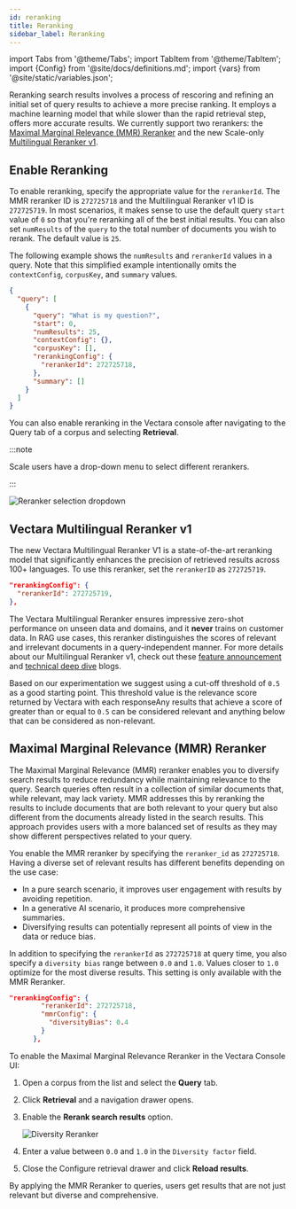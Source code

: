 ```yaml
---
id: reranking
title: Reranking
sidebar_label: Reranking
---
```


import Tabs from '@theme/Tabs';
import TabItem from '@theme/TabItem';
import {Config} from '@site/docs/definitions.md';
import {vars} from '@site/static/variables.json';

Reranking search results involves a process of rescoring and refining an 
initial set of query results to achieve a more precise ranking. It employs 
a machine learning model that while slower than the rapid retrieval step, 
offers more accurate results. We currently support two rerankers: the [Maximal Marginal Relevance 
(MMR) Reranker](/docs/api-reference/search-apis/reranking#maximal-marginal-relevance-mmr-reranker) and the new Scale-only [Multilingual Reranker v1](/docs/api-reference/search-apis/reranking#vectara-multilingual-reranker-v1).

## Enable Reranking

To enable reranking, specify the appropriate value for the `rerankerId`. 
The MMR reranker ID is `272725718` and the Multilingual Reranker v1 ID is 
`272725719`. In most scenarios, it makes sense to use the default query `start` 
value of `0` so that you're reranking all of the best initial results. You can 
also set `numResults` of the `query` to the total number of documents you wish 
to rerank. The default value is `25`.

The following example shows the `numResults` and `rerankerId` 
values in a query. Note that this simplified example intentionally omits the 
`contextConfig`, `corpusKey`, and `summary` values.

```json
{
  "query": [
    {
      "query": "What is my question?",
      "start": 0,
      "numResults": 25,
      "contextConfig": {},
      "corpusKey": [],
      "rerankingConfig": {
        "rerankerId": 272725718,
      }, 
      "summary": []
    }
  ]
}
```

You can also enable reranking in the Vectara console after navigating to the 
Query tab of a corpus and selecting **Retrieval**.

:::note

Scale users have a drop-down menu to select different rerankers.

:::

![Reranker selection dropdown](/img/reranker-dropdown.png)


## Vectara Multilingual Reranker v1

The new Vectara Multilingual Reranker V1 is a state-of-the-art reranking model 
that significantly enhances the precision of retrieved results across 100+ 
languages. To use this reranker, set the `rerankerID` as `272725719`. 

```json
"rerankingConfig": {
  "rerankerId": 272725719,
},
```


The Vectara Multilingual Reranker ensures impressive zero-shot performance on 
unseen data and domains, and it **never** trains on customer data. In RAG use 
cases, this reranker distinguishes the scores of relevant and irrelevant 
documents in a query-independent manner. For more details about our 
Multilingual Reranker v1, check out these [feature announcement](https://vectara.com/blog/unlocking-the-state-of-the-art-reranker-introducing-the-vectara-multilingual-reranker_v1/) and 
[technical deep dive](https://vectara.com/blog/deep-dive-into-multilingual-reranker-v1-state-of-the-art-reranker-across-100-languages) blogs.

Based on our experimentation we suggest using a cut-off threshold of `0.5` as 
a good starting point. This threshold value is the relevance score returned by 
Vectara with each responseAny results that achieve a score of greater than or 
equal to `0.5` can be considered relevant and anything below that can be 
considered as non-relevant.

## Maximal Marginal Relevance (MMR) Reranker

The Maximal Marginal Relevance (MMR) reranker enables you to diversify search 
results to reduce redundancy while maintaining relevance to the query. 
Search queries often result in a collection of similar documents that, while 
relevant, may lack variety. MMR addresses this by reranking the results to 
include documents that are both relevant to your query but also different 
from the documents already listed in the search results. This approach 
provides users with a more balanced set of results as they may show 
different perspectives related to your query.

You enable the MMR reranker by specifying the `reranker_id` as `272725718`. 
Having a diverse set of relevant results has different benefits depending on 
the use case:
* In a pure search scenario, it improves user engagement with results by 
  avoiding repetition.
* In a generative AI scenario, it produces more comprehensive summaries.
* Diversifying results can potentially represent all points of view in the 
  data or reduce bias.

In addition to specifying the `rerankerId` as `272725718` at query time, you also 
specify a `diversity bias` range between `0.0` and `1.0`. Values closer to `1.0` 
optimize for the most diverse results. This setting is only available with the 
MMR Reranker.



```json
"rerankingConfig": {
        "rerankerId": 272725718,
        "mmrConfig": {
          "diversityBias": 0.4
        }
      },
```

To enable the Maximal Marginal Relevance Reranker in the Vectara Console UI:

1. Open a corpus from the list and select the **Query** tab.
2. Click **Retrieval** and a navigation drawer opens.
3. Enable the **Rerank search results** option. 

   ![Diversity Reranker](/img/diversity_reranker.png)
4. Enter a value between `0.0` and `1.0` in the `Diversity factor` field.
5. Close the Configure retrieval drawer and click **Reload results**.

By applying the MMR Reranker to queries, users get results that are not just 
relevant but diverse and comprehensive.
